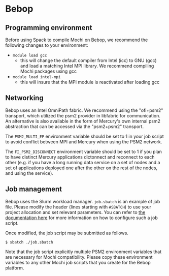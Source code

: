 Bebop
=====


Programming environment
-----------------------

Before using Spack to compile Mochi on Bebop, we recommend the following
changes to your environment:

- `module load gcc`
  - this will change the default compiler from Intel (icc) to GNU (gcc) and
    load a matching Intel MPI library.  We recommend compiling Mochi packages
    using gcc
- `module load intel-mpi`
  - this will insure that the MPI module is reactivated after loading gcc

Networking
----------

Bebop uses an Intel OmniPath fabric. We recommend using the "ofi+psm2"
transport, which utilized the psm2 provider in libfabric for communication.
An alternative is also available in the form of Mercury's own internal psm2
abstraction that can be accessed via the "psm2+psm2" transport.

The `PSM2_MULTI_EP` environment variable should be set to 1 in your job script
to avoid conflict between MPI and Mercury when using the PSM2 network.

The `FI_PSM2_DISCONNECT` environment variable should be set to 1 if you plan
to have distinct Mercury applications dictonnect and reconnect to each other
(e.g. if you have a long running data service on a set of nodes and a set
of applications deployed one after the other on the rest of the nodes, and using
the service).


Job management
--------------

Bebop uses the Slurm workload manager. `job.sbatch` is an example
of job file. Please modify the header (lines starting with `#SBATCH`)
to use your project allocation and set relevant parameters. You can
refer to [the documentation here](https://www.lcrc.anl.gov/systems/resources/bebop/)
for more information on how to configure such a job script.

Once modified, the job script may be submitted as follows.

```
$ sbatch ./job.sbatch
```

Note that the job script explicitly multiple PSM2 environment variables that
are necessary for Mochi compatibility.  Please copy these environment
variables to any other Mochi job scripts that you create for the Bebop platform.
